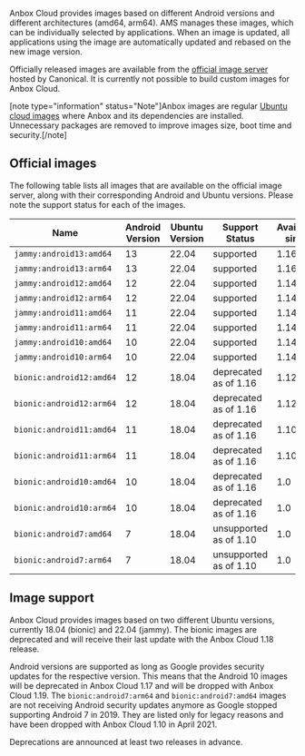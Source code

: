 Anbox Cloud provides images based on different Android versions and different architectures (amd64, arm64). AMS manages these images, which can be individually selected by applications. When an image is updated, all applications using the image are automatically updated and rebased on the new image version.

Officially released images are available from the [official image server](https://images.anbox-cloud.io) hosted by Canonical. It is currently not possible to build custom images for Anbox Cloud.

[note type="information" status="Note"]Anbox images are regular [Ubuntu cloud images](https://cloud-images.ubuntu.com/) where Anbox and its dependencies are installed. Unnecessary packages are removed to improve images size, boot time and security.[/note]

## Official images

The following table lists all images that are available on the official image server, along with their corresponding Android and Ubuntu versions. Please note the support status for each of the images.

| Name                        | Android Version | Ubuntu Version | Support Status     | Available since |
|-----------------------------|-----------------|----------------|------------|---------------|
| `jammy:android13:amd64`     | 13              | 22.04          | supported | 1.16 |
| `jammy:android13:arm64`     | 13              | 22.04          | supported | 1.16 |
| `jammy:android12:amd64`     | 12              | 22.04          | supported | 1.14 |
| `jammy:android12:arm64`     | 12              | 22.04          | supported | 1.14 |
| `jammy:android11:amd64`     | 11              | 22.04          | supported | 1.14 |
| `jammy:android11:arm64`     | 11              | 22.04          | supported | 1.14 |
| `jammy:android10:amd64`     | 10              | 22.04          | supported | 1.14 |
| `jammy:android10:arm64`     | 10              | 22.04          | supported | 1.14 |
| `bionic:android12:amd64`    | 12              | 18.04          | deprecated as of 1.16 | 1.12 |
| `bionic:android12:arm64`    | 12              | 18.04          | deprecated as of 1.16 | 1.12 |
| `bionic:android11:amd64`    | 11              | 18.04          | deprecated as of 1.16 | 1.10 |
| `bionic:android11:arm64`    | 11              | 18.04          | deprecated as of 1.16 | 1.10 |
| `bionic:android10:amd64`    | 10              | 18.04          | deprecated as of 1.16 | 1.0  |
| `bionic:android10:arm64`    | 10              | 18.04          | deprecated as of 1.16  | 1.0  |
| `bionic:android7:amd64`     | 7               | 18.04          | unsupported as of 1.10 | 1.0 |
| `bionic:android7:arm64`     | 7               | 18.04          | unsupported as of 1.10 | 1.0 |

## Image support

Anbox Cloud provides images based on two different Ubuntu versions, currently 18.04 (bionic) and 22.04 (jammy). The bionic images are deprecated and will receive their last update with the Anbox Cloud 1.18 release.

Android versions are supported as long as Google provides security updates for the respective version. This means that the Android 10 images will be deprecated in Anbox Cloud 1.17 and will be dropped with Anbox Cloud 1.19. The `bionic:android7:arm64` and `bionic:android7:amd64` images are not receiving Android security updates anymore as Google stopped supporting Android 7 in 2019. They are listed only for legacy reasons and have been dropped with Anbox Cloud 1.10 in April 2021.

Deprecations are announced at least two releases in advance.
